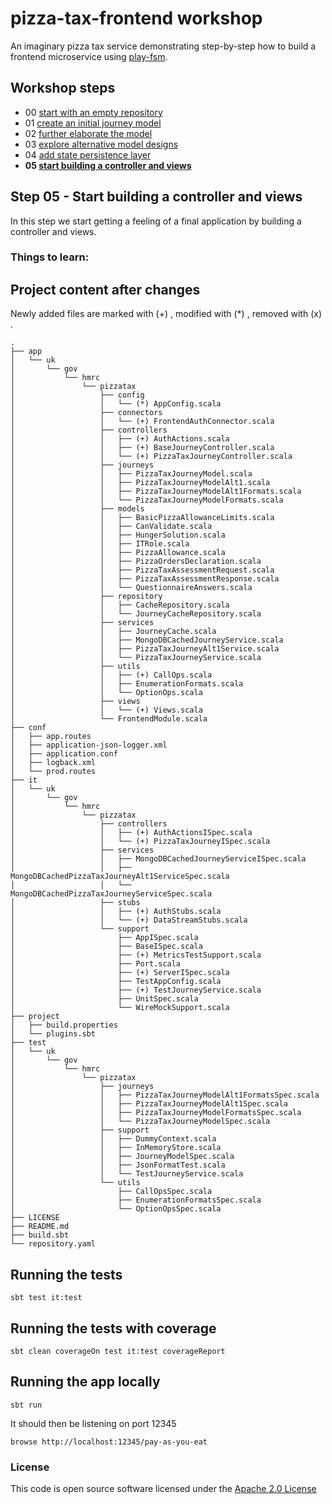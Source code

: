 # pizza-tax-frontend workshop

An imaginary pizza tax service demonstrating step-by-step how to build a frontend microservice using [play-fsm](https://github.com/hmrc/play-fsm).

## Workshop steps

- 00 [start with an empty repository](https://github.com/hmrc/pizza-tax-frontend-workshop/tree/master#readme)
- 01 [create an initial journey model](https://github.com/hmrc/pizza-tax-frontend-workshop/tree/step-01-create-a-journey#readme)
- 02 [further elaborate the model](https://github.com/hmrc/pizza-tax-frontend-workshop/tree/step-02-extend-journey-model#readme)
- 03 [explore alternative model designs](https://github.com/hmrc/pizza-tax-frontend-workshop/tree/step-03-alternative-model-design#readme)
- 04 [add state persistence layer](https://github.com/hmrc/pizza-tax-frontend-workshop/tree/step-04-configure-state-persistence-layer#readme)
- **05 [start building a controller and views](https://github.com/hmrc/pizza-tax-frontend-workshop/tree/step-05-start-building-a-controller-and-views#readme)**

## Step 05 - Start building a controller and views

In this step we start getting a feeling of a final application by building a controller and views.

### Things to learn:


## Project content after changes

Newly added files are marked with (+) , modified with (*) , removed with (x) .

    .
    ├── app
    │   └── uk
    │       └── gov
    │           └── hmrc
    │               └── pizzatax
    │                   ├── config
    │                   │   └── (*) AppConfig.scala
    │                   ├── connectors
    │                   │   └── (+) FrontendAuthConnector.scala
    │                   ├── controllers
    │                   │   ├── (+) AuthActions.scala
    │                   │   ├── (+) BaseJourneyController.scala
    │                   │   └── (+) PizzaTaxJourneyController.scala
    │                   ├── journeys
    │                   │   ├── PizzaTaxJourneyModel.scala
    │                   │   ├── PizzaTaxJourneyModelAlt1.scala
    │                   │   ├── PizzaTaxJourneyModelAlt1Formats.scala
    │                   │   └── PizzaTaxJourneyModelFormats.scala
    │                   ├── models
    │                   │   ├── BasicPizzaAllowanceLimits.scala
    │                   │   ├── CanValidate.scala
    │                   │   ├── HungerSolution.scala
    │                   │   ├── ITRole.scala
    │                   │   ├── PizzaAllowance.scala
    │                   │   ├── PizzaOrdersDeclaration.scala
    │                   │   ├── PizzaTaxAssessmentRequest.scala
    │                   │   ├── PizzaTaxAssessmentResponse.scala
    │                   │   └── QuestionnaireAnswers.scala
    │                   ├── repository
    │                   │   ├── CacheRepository.scala
    │                   │   └── JourneyCacheRepository.scala
    │                   ├── services
    │                   │   ├── JourneyCache.scala
    │                   │   ├── MongoDBCachedJourneyService.scala
    │                   │   ├── PizzaTaxJourneyAlt1Service.scala
    │                   │   └── PizzaTaxJourneyService.scala
    │                   ├── utils
    │                   │   ├── (+) CallOps.scala
    │                   │   ├── EnumerationFormats.scala
    │                   │   └── OptionOps.scala
    │                   ├── views
    │                   │   └── (+) Views.scala
    │                   └── FrontendModule.scala
    ├── conf
    │   ├── app.routes
    │   ├── application-json-logger.xml
    │   ├── application.conf
    │   ├── logback.xml
    │   └── prod.routes
    ├── it
    │   └── uk
    │       └── gov
    │           └── hmrc
    │               └── pizzatax
    │                   ├── controllers
    │                   │   ├── (+) AuthActionsISpec.scala
    │                   │   └── (+) PizzaTaxJourneyISpec.scala
    │                   ├── services
    │                   │   ├── MongoDBCachedJourneyServiceISpec.scala
    │                   │   ├── MongoDBCachedPizzaTaxJourneyAlt1ServiceSpec.scala
    │                   │   └── MongoDBCachedPizzaTaxJourneyServiceSpec.scala
    │                   ├── stubs
    │                   │   ├── (+) AuthStubs.scala
    │                   │   └── (+) DataStreamStubs.scala
    │                   └── support
    │                       ├── AppISpec.scala
    │                       ├── BaseISpec.scala
    │                       ├── (+) MetricsTestSupport.scala
    │                       ├── Port.scala
    │                       ├── (+) ServerISpec.scala
    │                       ├── TestAppConfig.scala
    │                       ├── (+) TestJourneyService.scala
    │                       ├── UnitSpec.scala
    │                       └── WireMockSupport.scala
    ├── project
    │   ├── build.properties
    │   └── plugins.sbt
    ├── test
    │   └── uk
    │       └── gov
    │           └── hmrc
    │               └── pizzatax
    │                   ├── journeys
    │                   │   ├── PizzaTaxJourneyModelAlt1FormatsSpec.scala
    │                   │   ├── PizzaTaxJourneyModelAlt1Spec.scala
    │                   │   ├── PizzaTaxJourneyModelFormatsSpec.scala
    │                   │   └── PizzaTaxJourneyModelSpec.scala
    │                   ├── support
    │                   │   ├── DummyContext.scala
    │                   │   ├── InMemoryStore.scala
    │                   │   ├── JourneyModelSpec.scala
    │                   │   ├── JsonFormatTest.scala
    │                   │   └── TestJourneyService.scala
    │                   └── utils
    │                       ├── CallOpsSpec.scala
    │                       ├── EnumerationFormatsSpec.scala
    │                       └── OptionOpsSpec.scala
    ├── LICENSE
    ├── README.md
    ├── build.sbt
    └── repository.yaml

## Running the tests

    sbt test it:test

## Running the tests with coverage

    sbt clean coverageOn test it:test coverageReport

## Running the app locally

    sbt run

It should then be listening on port 12345

    browse http://localhost:12345/pay-as-you-eat

### License

This code is open source software licensed under the [Apache 2.0 License]("http://www.apache.org/licenses/LICENSE-2.0.html")
